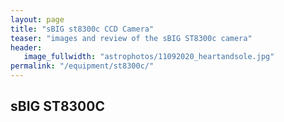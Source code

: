 ```yaml
---
layout: page
title: "sBIG st8300c CCD Camera"
teaser: "images and review of the sBIG ST8300c camera"
header:
   image_fullwidth: "astrophotos/11092020_heartandsole.jpg"
permalink: "/equipment/st8300c/"
---
```

## sBIG ST8300C
